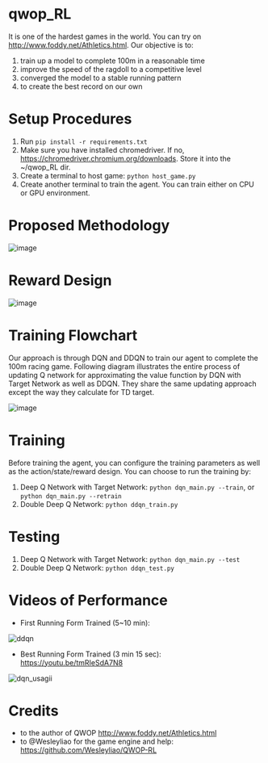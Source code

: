# qwop_RL
It is one of the hardest games in the world. You can try on http://www.foddy.net/Athletics.html.
Our objective is to:
1) train up a model to complete 100m in a reasonable time
2) improve the speed of the ragdoll to a competitive level
3) converged the model to a stable running pattern
4) to create the best record on our own

# Setup Procedures
1) Run `pip install -r requirements.txt`
2) Make sure you have installed chromedriver. If no, https://chromedriver.chromium.org/downloads. Store it into the ~/qwop_RL dir.
3) Create a terminal to host game:
    `python host_game.py`
4) Create another terminal to train the agent. You can train either on CPU or GPU environment.

# Proposed Methodology
![image](https://user-images.githubusercontent.com/69416199/163233261-24721c28-1641-4fdf-bd45-5d97c5a6f57d.png)

# Reward Design
![image](https://user-images.githubusercontent.com/69416199/163232728-0fad0aa0-7d4d-484c-9199-214eb28e1348.png)

# Training Flowchart
Our approach is through DQN and DDQN to train our agent to complete the 100m racing game. Following diagram illustrates the entire process of updating Q network for approximating the value function by DQN with Target Network as well as DDQN. They share the same updating approach except the way they calculate for TD target.

![image](https://user-images.githubusercontent.com/69416199/161551941-4612d814-ab15-4d43-97c1-3109cd0eca6a.png)

# Training
Before training the agent, you can configure the training parameters as well as the action/state/reward design. You can choose to run the training by:
1) Deep Q Network with Target Network: `python dqn_main.py --train`, or `python dqn_main.py --retrain`
2) Double Deep Q Network: `python ddqn_train.py`

# Testing
1) Deep Q Network with Target Network: `python dqn_main.py --test`
2) Double Deep Q Network: `python ddqn_test.py`

# Videos of Performance
- First Running Form Trained (5~10 min):

![ddqn](https://user-images.githubusercontent.com/69416199/164024874-0ac85441-90ee-4327-b2a6-95d02877a164.gif)

- Best Running Form Trained (3 min 15 sec): 
https://youtu.be/tmRIeSdA7N8

![dqn_usagii](https://user-images.githubusercontent.com/69416199/164024976-0fcea2ab-8909-49d9-b253-50e708183322.gif)

# Credits
- to the author of QWOP http://www.foddy.net/Athletics.html
- to @Wesleyliao for the game engine and help: https://github.com/Wesleyliao/QWOP-RL
